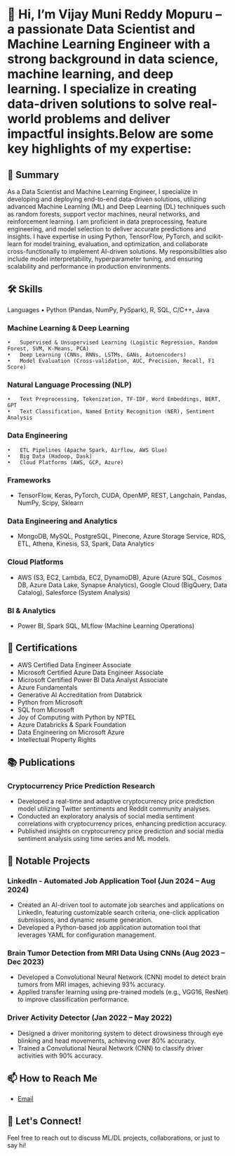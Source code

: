# 👋 Hi, I’m Vijay Muni Reddy Mopuru – a passionate Data Scientist and Machine Learning Engineer with a strong background in data science, machine learning, and deep learning. I specialize in creating data-driven solutions to solve real-world problems and deliver impactful insights.Below are some key highlights of my expertise:
## 🚀 Summary
As a Data Scientist and Machine Learning Engineer, I specialize in developing and deploying end-to-end data-driven solutions, utilizing advanced Machine Learning (ML) and Deep Learning (DL) techniques such as random forests, support vector machines, neural networks, and reinforcement learning. I am proficient in data preprocessing, feature engineering, and model selection to deliver accurate predictions and insights. I have expertise in using Python, TensorFlow, PyTorch, and scikit-learn for model training, evaluation, and optimization, and collaborate cross-functionally to implement AI-driven solutions. My responsibilities also include model interpretability, hyperparameter tuning, and ensuring scalability and performance in production environments.


## 🛠️ Skills
Languages
	•	Python (Pandas, NumPy, PySpark), R, SQL, C/C++, Java

### Machine Learning & Deep Learning
	•	Supervised & Unsupervised Learning (Logistic Regression, Random Forest, SVM, K-Means, PCA)
	•	Deep Learning (CNNs, RNNs, LSTMs, GANs, Autoencoders)
	•	Model Evaluation (Cross-validation, AUC, Precision, Recall, F1 Score)

### Natural Language Processing (NLP)
	•	Text Preprocessing, Tokenization, TF-IDF, Word Embeddings, BERT, GPT
	•	Text Classification, Named Entity Recognition (NER), Sentiment Analysis

### Data Engineering
	•	ETL Pipelines (Apache Spark, Airflow, AWS Glue)
	•	Big Data (Hadoop, Dask)
	•	Cloud Platforms (AWS, GCP, Azure)

### Frameworks
- TensorFlow, Keras, PyTorch, CUDA, OpenMP, REST, Langchain, Pandas, NumPy, Scipy, Sklearn

### Data Engineering and Analytics
- MongoDB, MySQL, PostgreSQL, Pinecone, Azure Storage Service, RDS, ETL, Athena, Kinesis, S3, Spark, Data Analytics

### Cloud Platforms
- AWS (S3, EC2, Lambda, EC2, DynamoDB), Azure (Azure SQL, Cosmos DB, Azure Data Lake, Synapse Analytics), Google Cloud (BigQuery, Data Catalog), Salesforce (System Analysis)

### BI & Analytics
- Power BI, Spark SQL, MLflow (Machine Learning Operations)

## 🏅 Certifications
- AWS Certified Data Engineer Associate
- Microsoft Certified Azure Data Engineer Associate
- Microsoft Certified Power BI Data Analyst Associate
- Azure Fundamentals
- Generative AI Accreditation from Databrick
- Python from Microsoft
- SQL from Microsoft
- Joy of Computing with Python by NPTEL
- Azure Databricks & Spark Foundation
- Data Engineering on Microsoft Azure
- Intellectual Property Rights

## 📚 Publications
### Cryptocurrency Price Prediction Research
- Developed a real-time and adaptive cryptocurrency price prediction model utilizing Twitter sentiments and Reddit community analyses.
- Conducted an exploratory analysis of social media sentiment correlations with cryptocurrency prices, enhancing prediction accuracy.
- Published insights on cryptocurrency price prediction and social media sentiment analysis using time series and ML models.

## 🌟 Notable Projects
### LinkedIn - Automated Job Application Tool (Jun 2024 – Aug 2024)
- Created an AI-driven tool to automate job searches and applications on LinkedIn, featuring customizable search criteria, one-click application submissions, and dynamic resume generation.
- Developed a Python-based job application automation tool that leverages YAML for configuration management.

### Brain Tumor Detection from MRI Data Using CNNs (Aug 2023 – Dec 2023)
- Developed a Convolutional Neural Network (CNN) model to detect brain tumors from MRI images, achieving 93% accuracy.
- Applied transfer learning using pre-trained models (e.g., VGG16, ResNet) to improve classification performance.

### Driver Activity Detector (Jan 2022 – May 2022)
- Designed a driver monitoring system to detect drowsiness through eye blinking and head movements, achieving over 80% accuracy.
- Trained a Convolutional Neural Network (CNN) to classify driver activities with 90% accuracy.

## 📫 How to Reach Me
- [Email](vijaymuni111@gmail.com)

## 💬 Let's Connect!
Feel free to reach out to discuss ML/DL projects, collaborations, or just to say hi!
